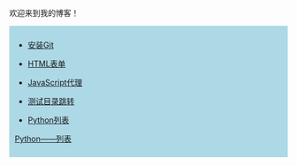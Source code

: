 
欢迎来到我的博客！

<div style="background: lightblue;padding: 10px;">
  
- [安装Git](Git——安装Git.md)

- [HTML表单](HTML——表单.md)

- [JavaScript代理](JavaScript——代理.md)

- [测试目录跳转](测试目录跳转.md)

- [Python列表](Python——列表)

<a href="./Python——列表">Python——列表</a> 

</div>

